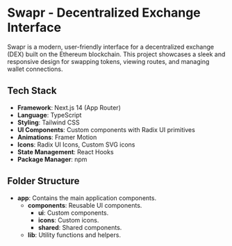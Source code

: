 # Swapr - Decentralized Exchange Interface

Swapr is a modern, user-friendly interface for a decentralized exchange (DEX) built on the Ethereum blockchain. This project showcases a sleek and responsive design for swapping tokens, viewing routes, and managing wallet connections.

## Tech Stack

- **Framework**: Next.js 14 (App Router)
- **Language**: TypeScript
- **Styling**: Tailwind CSS
- **UI Components**: Custom components with Radix UI primitives
- **Animations**: Framer Motion
- **Icons**: Radix UI Icons, Custom SVG icons
- **State Management**: React Hooks
- **Package Manager**: npm

## Folder Structure

- **app**: Contains the main application components.
  - **components**: Reusable UI components.
    - **ui**: Custom components.
    - **icons**: Custom icons.
    - **shared**: Shared components.
  - **lib**: Utility functions and helpers.
